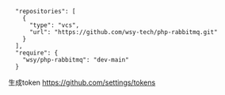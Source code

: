 ~~~
  "repositories": [
    {
      "type": "vcs",
      "url": "https://github.com/wsy-tech/php-rabbitmq.git"
    }
  ],
  "require": {
    "wsy/php-rabbitmq": "dev-main"
  }
~~~

生成token
https://github.com/settings/tokens
